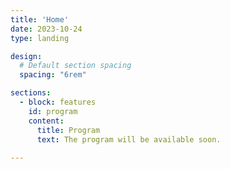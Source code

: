 ```yaml
---
title: 'Home'
date: 2023-10-24
type: landing

design:
  # Default section spacing
  spacing: "6rem"

sections:
  - block: features
    id: program
    content:
      title: Program
      text: The program will be available soon.
  
---
```

